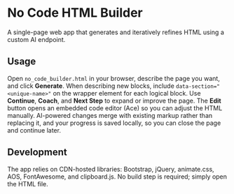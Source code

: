 # No Code HTML Builder

A single-page web app that generates and iteratively refines HTML using a custom AI endpoint.

## Usage

Open `no_code_builder.html` in your browser, describe the page you want, and click **Generate**. When describing new blocks, include `data-section="<unique-name>"` on the wrapper element for each logical block. Use **Continue**, **Coach**, and **Next Step** to expand or improve the page. The **Edit** button opens an embedded code editor (Ace) so you can adjust the HTML manually. AI-powered changes merge with existing markup rather than replacing it, and your progress is saved locally, so you can close the page and continue later.


## Development

The app relies on CDN-hosted libraries: Bootstrap, jQuery, animate.css, AOS, FontAwesome, and clipboard.js. No build step is required; simply open the HTML file.
